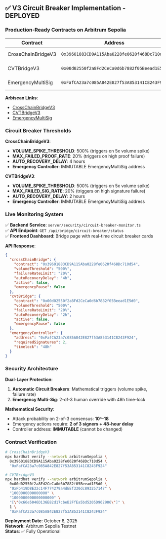 
## ✅ V3 Circuit Breaker Implementation - DEPLOYED

### Production-Ready Contracts on Arbitrum Sepolia

| Contract | Address | Status |
|----------|---------|--------|
| CrossChainBridgeV3 | `0x39601883CD9A115Aba0228fe0620f468Dc710d54` | ✅ Deployed |
| CVTBridgeV3 | `0x00d02550f2a8Fd2CeCa0d6b7882f05Beead1E5d0` | ✅ Deployed |
| EmergencyMultiSig | `0xFafCA23a7c085A842E827f53A853141C8243F924` | ✅ Deployed |

**Arbiscan Links**:
- [CrossChainBridgeV3](https://sepolia.arbiscan.io/address/0x39601883CD9A115Aba0228fe0620f468Dc710d54)
- [CVTBridgeV3](https://sepolia.arbiscan.io/address/0x00d02550f2a8Fd2CeCa0d6b7882f05Beead1E5d0)
- [EmergencyMultiSig](https://sepolia.arbiscan.io/address/0xFafCA23a7c085A842E827f53A853141C8243F924)

### Circuit Breaker Thresholds

**CrossChainBridgeV3**:
- **VOLUME_SPIKE_THRESHOLD**: 500% (triggers on 5x volume spike)
- **MAX_FAILED_PROOF_RATE**: 20% (triggers on high proof failure)
- **AUTO_RECOVERY_DELAY**: 4 hours
- **Emergency Controller**: IMMUTABLE EmergencyMultiSig address

**CVTBridgeV3**:
- **VOLUME_SPIKE_THRESHOLD**: 500% (triggers on 5x volume spike)
- **MAX_FAILED_SIG_RATE**: 20% (triggers on high signature failure)
- **AUTO_RECOVERY_DELAY**: 2 hours
- **Emergency Controller**: IMMUTABLE EmergencyMultiSig address

### Live Monitoring System

✅ **Backend Service**: `server/security/circuit-breaker-monitor.ts`  
✅ **API Endpoint**: `GET /api/bridge/circuit-breaker/status`  
✅ **Frontend Dashboard**: Bridge page with real-time circuit breaker cards

**API Response**:
```json
{
  "crossChainBridge": {
    "contract": "0x39601883CD9A115Aba0228fe0620f468Dc710d54",
    "volumeThreshold": "500%",
    "failureRateLimit": "20%",
    "autoRecoveryDelay": "4h",
    "active": false,
    "emergencyPause": false
  },
  "cvtBridge": {
    "contract": "0x00d02550f2a8Fd2CeCa0d6b7882f05Beead1E5d0",
    "volumeThreshold": "500%",
    "failureRateLimit": "20%",
    "autoRecoveryDelay": "2h",
    "active": false,
    "emergencyPause": false
  },
  "emergencyController": {
    "address": "0xFafCA23a7c085A842E827f53A853141C8243F924",
    "requiredSignatures": 2,
    "timelock": "48h"
  }
}
```

### Security Architecture

**Dual-Layer Protection**:
1. **Automatic Circuit Breakers**: Mathematical triggers (volume spike, failure rate)
2. **Emergency Multi-Sig**: 2-of-3 human override with 48h time-lock

**Mathematical Security**:
- Attack probability on 2-of-3 consensus: **10^-18**
- Emergency actions require: **2 of 3 signers + 48-hour delay**
- Controller address: **IMMUTABLE** (cannot be changed)

### Contract Verification

```bash
# CrossChainBridgeV3
npx hardhat verify --network arbitrumSepolia \
  0x39601883CD9A115Aba0228fe0620f468Dc710d54 \
  "0xFafCA23a7c085A842E827f53A853141C8243F924"

# CVTBridgeV3
npx hardhat verify --network arbitrumSepolia \
  0x00d02550f2a8Fd2CeCa0d6b7882f05Beead1E5d0 \
  "0xFb419D8E32c14F774279a4dEEf330dc893257147" \
  "1000000000000000" \
  "1000000000000000000" \
  "[\"0x66e5046D136E82d17cbeB2FfEa5bd5205D962906\"]" \
  1 \
  "0xFafCA23a7c085A842E827f53A853141C8243F924"
```

**Deployment Date**: October 8, 2025  
**Network**: Arbitrum Sepolia Testnet  
**Status**: ✅ Fully Operational
